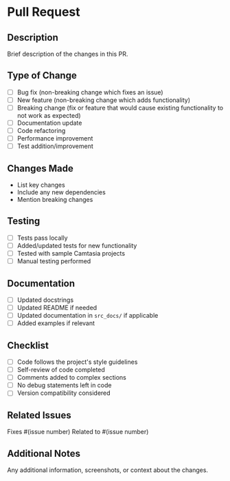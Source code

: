 # Pull Request

## Description
Brief description of the changes in this PR.

## Type of Change
- [ ] Bug fix (non-breaking change which fixes an issue)
- [ ] New feature (non-breaking change which adds functionality)
- [ ] Breaking change (fix or feature that would cause existing functionality to not work as expected)
- [ ] Documentation update
- [ ] Code refactoring
- [ ] Performance improvement
- [ ] Test addition/improvement

## Changes Made
- List key changes
- Include any new dependencies
- Mention breaking changes

## Testing
- [ ] Tests pass locally
- [ ] Added/updated tests for new functionality
- [ ] Tested with sample Camtasia projects
- [ ] Manual testing performed

## Documentation
- [ ] Updated docstrings
- [ ] Updated README if needed
- [ ] Updated documentation in `src_docs/` if applicable
- [ ] Added examples if relevant

## Checklist
- [ ] Code follows the project's style guidelines
- [ ] Self-review of code completed
- [ ] Comments added to complex sections
- [ ] No debug statements left in code
- [ ] Version compatibility considered

## Related Issues
Fixes #(issue number)
Related to #(issue number)

## Additional Notes
Any additional information, screenshots, or context about the changes.
